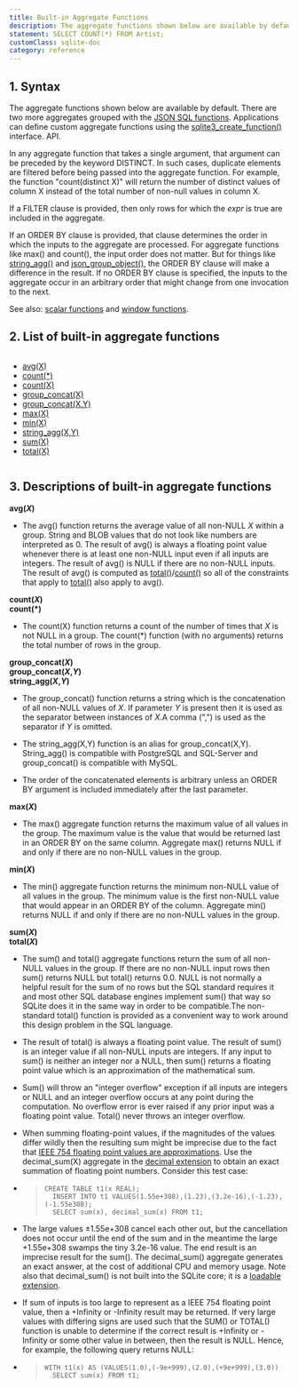 ```yaml
---
title: Built-in Aggregate Functions
description: The aggregate functions shown below are available by default. There are two more aggregates grouped with the JSON SQL functions.
statement: SELECT COUNT(*) FROM Artist;
customClass: sqlite-doc
category: reference
---
```


## 1. Syntax

<!-- do-not-touch-svg-import: 'aggfunc.svg' -->

The aggregate functions shown below are available by default. There are
two more aggregates grouped with the
<a href="https://www.sqlite.org/json1.html" target="_blank">JSON SQL
functions</a>. Applications can define custom aggregate functions using
the <a href="https://www.sqlite.org/c3ref/create_function.html"
target="_blank">sqlite3_create_function()</a> interface. API.

In any aggregate function that takes a single argument, that argument
can be preceded by the keyword DISTINCT. In such cases, duplicate
elements are filtered before being passed into the aggregate function.
For example, the function "count(distinct X)" will return the number of
distinct values of column X instead of the total number of non-null
values in column X.

<span id="aggfilter"></span>

If a FILTER clause is provided, then only rows for which the *expr* is
true are included in the aggregate.

<span id="aggorderby"></span>

If an ORDER BY clause is provided, that clause determines the order in
which the inputs to the aggregate are processed. For aggregate functions
like max() and count(), the input order does not matter. But for things
like [string_agg()](lang_aggfunc#group_concat) and
<a href="https://www.sqlite.org/json1.html#jgroupobject"
target="_blank">json_group_object()</a>, the ORDER BY clause will make a
difference in the result. If no ORDER BY clause is specified, the inputs
to the aggregate occur in an arbitrary order that might change from one
invocation to the next.

See also: [scalar functions](lang_corefunc) and
<a href="https://www.sqlite.org/windowfunctions.html"
target="_blank">window functions</a>. <span id="aggfunclist"></span>

## 2. List of built-in aggregate functions

<div class="columns">

- [avg(X)](lang_aggfunc#avg)
- [count(\*)](lang_aggfunc#count)
- [count(X)](lang_aggfunc#count)
- [group_concat(X)](lang_aggfunc#group_concat)
- [group_concat(X,Y)](lang_aggfunc#group_concat)
- [max(X)](lang_aggfunc#max_agg)
- [min(X)](lang_aggfunc#min_agg)
- [string_agg(X,Y)](lang_aggfunc#group_concat)
- [sum(X)](lang_aggfunc#sumunc)
- [total(X)](lang_aggfunc#sumunc)

</div>

## 3. Descriptions of built-in aggregate functions

<div class="no-bullets-list">

<span id="avg"></span>

**avg(*X*)**

- The avg() function returns the average value of all non-NULL *X* within
a group. String and BLOB values that do not look like numbers are
interpreted as 0. The result of avg() is always a floating point value
whenever there is at least one non-NULL input even if all inputs are
integers. The result of avg() is NULL if there are no non-NULL inputs.
The result of avg() is computed as
[total()](lang_aggfunc#sumunc)/[count()](lang_aggfunc#count) so all of
the constraints that apply to [total()](lang_aggfunc#sumunc) also apply
to avg().

<span id="count"></span>

**count(*X*)  
count(\*)**

- The count(X) function returns a count of the number of times that *X* is
not NULL in a group. The count(\*) function (with no arguments) returns
the total number of rows in the group.

<span id="group_concat"></span>

**group_concat(*X*)  
group_concat(*X*,*Y*)  
string_agg(*X*,*Y*)**

- The group_concat() function returns a string which is the concatenation
of all non-NULL values of *X*. If parameter *Y* is present then it is
used as the separator between instances of *X*.A comma (",") is used as
the separator if *Y* is omitted.

- The string_agg(X,Y) function is an alias for group_concat(X,Y).
String_agg() is compatible with PostgreSQL and SQL-Server and
group_concat() is compatible with MySQL.

- The order of the concatenated elements is arbitrary unless an ORDER BY
argument is included immediately after the last parameter.

<span id="max_agg"></span>

**max(*X*)**

- The max() aggregate function returns the maximum value of all values in
the group. The maximum value is the value that would be returned last in
an ORDER BY on the same column. Aggregate max() returns NULL if and only
if there are no non-NULL values in the group.

<span id="min_agg"></span>

**min(*X*)**

- The min() aggregate function returns the minimum non-NULL value of all
values in the group. The minimum value is the first non-NULL value that
would appear in an ORDER BY of the column. Aggregate min() returns NULL
if and only if there are no non-NULL values in the group.

<span id="sumunc"></span>

**sum(*X*)  
total(*X*)**

- The sum() and total() aggregate functions return the sum of all non-NULL
values in the group. If there are no non-NULL input rows then sum()
returns NULL but total() returns 0.0. NULL is not normally a helpful
result for the sum of no rows but the SQL standard requires it and most
other SQL database engines implement sum() that way so SQLite does it in
the same way in order to be compatible.The non-standard total() function
is provided as a convenient way to work around this design problem in
the SQL language.

- The result of total() is always a floating point value. The result of
sum() is an integer value if all non-NULL inputs are integers. If any
input to sum() is neither an integer nor a NULL, then sum() returns a
floating point value which is an approximation of the mathematical sum.

- Sum() will throw an "integer overflow" exception if all inputs are
integers or NULL and an integer overflow occurs at any point during the
computation. No overflow error is ever raised if any prior input was a
floating point value. Total() never throws an integer overflow.

- When summing floating-point values, if the magnitudes of the values
differ wildly then the resulting sum might be imprecise due to the fact
that <a href="https://www.sqlite.org/floatingpoint.html#fpapprox"
target="_blank">IEEE 754 floating point values are approximations</a>.
Use the decimal_sum(X) aggregate in the
<a href="https://www.sqlite.org/floatingpoint.html#decext"
target="_blank">decimal extension</a> to obtain an exact summation of
floating point numbers. Consider this test case:

- >     CREATE TABLE t1(x REAL);
  >       INSERT INTO t1 VALUES(1.55e+308),(1.23),(3.2e-16),(-1.23),(-1.55e308);
  >       SELECT sum(x), decimal_sum(x) FROM t1;

- The large values ±1.55e+308 cancel each other out, but the cancellation
does not occur until the end of the sum and in the meantime the large
+1.55e+308 swamps the tiny 3.2e-16 value. The end result is an imprecise
result for the sum(). The decimal_sum() aggregate generates an exact
answer, at the cost of additional CPU and memory usage. Note also that
decimal_sum() is not built into the SQLite core; it is a
<a href="https://www.sqlite.org/loadext.html" target="_blank">loadable
extension</a>.

- If sum of inputs is too large to represent as a IEEE 754 floating point
value, then a +Infinity or -Infinity result may be returned. If very
large values with differing signs are used such that the SUM() or
TOTAL() function is unable to determine if the correct result is
+Infinity or -Infinity or some other value in between, then the result
is NULL. Hence, for example, the following query returns NULL:

- >     WITH t1(x) AS (VALUES(1.0),(-9e+999),(2.0),(+9e+999),(3.0))
  >       SELECT sum(x) FROM t1;

</div>